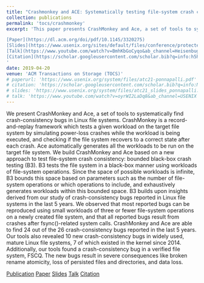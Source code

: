 ```yaml
---
title: "Crashmonkey and ACE: Systematically testing file-system crash consistency"
collection: publications
permalink: 'tocs/crashmonkey'
excerpt: 'This paper presents CrashMonkey and Ace, a set of tools to systematically find crash-consistency bugs in Linux file systems. CrashMonkey is a record-and-replay framework that simulates power-loss crashes while executing a given workload, and checks if the file system recovers to a consistent state after each crash. Ace automatically generates workloads to be run on the target file system. CrashMonkey and Ace are based on a new approach to test file-system crash consistency: bounded black-box crash testing (B3) which alleviates the consequences of having an infinite set of possible workloads to test. CrashMonkey and Ace are able to find 24 out of the 26 crash-consistency bugs reported in the last 5 years. These tools also revealed 10 new crash-consistency bugs in widely used, mature Linux file systems, 7 of which existed in the kernel since 2014. They also found a crash-consistency bug in a verified file system, FSCQ.\\

[Paper](https://dl.acm.org/doi/pdf/10.1145/3320275)
[Slides](https://www.usenix.org/sites/default/files/conference/protected-files/osdi18_slides_mohan.pdf)
[Talk](https://www.youtube.com/watch?v=BmhKbGoCyqo&ab_channel=Heisenbug)
[Citation](https://scholar.googleusercontent.com/scholar.bib?q=info:h5hldFGUgD4J:scholar.google.com/&output=citation&scisdr=ClE48TFbEPS13UQCZvs:AFWwaeYAAAAAZekEfvvK92PdaHO3UzJbotUQH_g&scisig=AFWwaeYAAAAAZekEfmbwwnDrihWbkv2b28_cstA&scisf=4&ct=citation&cd=-1&hl=en)
'
date: 2019-04-20
venue: 'ACM Transactions on Storage (TOCS)'
# paperurl: 'https://www.usenix.org/system/files/atc21-ponnapalli.pdf'
# citation: 'https://scholar.googleusercontent.com/scholar.bib?q=info:NIvCRZAdxToJ:scholar.google.com/&output=citation&scisdr=ClE48TFbEPS13UX2tRg:AFWwaeYAAAAAZejwrRjGIK6bzK9zu2owfCzohDg&scisig=AFWwaeYAAAAAZejwrSlgAQcwDgpjj6iKBXWs82U&scisf=4&ct=citation&cd=-1&hl=en'
# slides: 'https://www.usenix.org/system/files/atc21_slides_ponnapalli.pdf'
# talk: 'https://www.youtube.com/watch?v=oyrWI2LaDq8&ab_channel=USENIX'
---
```


We present CrashMonkey and Ace, a set of tools to systematically find crash-consistency bugs in Linux file systems. CrashMonkey is a record-and-replay framework which tests a given workload on the target file system by simulating power-loss crashes while the workload is being executed, and checking if the file system recovers to a correct state after each crash. Ace automatically generates all the workloads to be run on the target file system. We build CrashMonkey and Ace based on a new approach to test file-system crash consistency: bounded black-box crash testing (B3). 
B3 tests the file system in a black-box manner using workloads of file-system operations. Since the space of possible workloads is infinite, 
B3 bounds this space based on parameters such as the number of file-system operations or which operations to include, and exhaustively generates workloads within this bounded space. 
B3 builds upon insights derived from our study of crash-consistency bugs reported in Linux file systems in the last 5 years. We observed that most reported bugs can be reproduced using small workloads of three or fewer file-system operations on a newly created file system, and that all reported bugs result from crashes after fsync()-related system calls. CrashMonkey and Ace are able to find 24 out of the 26 crash-consistency bugs reported in the last 5 years. Our tools also revealed 10 new crash-consistency bugs in widely used, mature Linux file systems, 7 of which existed in the kernel since 2014. Additionally, our tools found a crash-consistency bug in a verified file system, FSCQ. The new bugs result in severe consequences like broken rename atomicity, loss of persisted files and directories, and data loss.


[Publication](https://dl.acm.org/doi/fullHtml/10.1145/3320275)
[Paper](https://dl.acm.org/doi/pdf/10.1145/3320275)
[Slides](https://www.usenix.org/sites/default/files/conference/protected-files/osdi18_slides_mohan.pdf)
[Talk](https://www.youtube.com/watch?v=BmhKbGoCyqo&ab_channel=Heisenbug)
[Citation](https://scholar.googleusercontent.com/scholar.bib?q=info:h5hldFGUgD4J:scholar.google.com/&output=citation&scisdr=ClE48TFbEPS13UQCZvs:AFWwaeYAAAAAZekEfvvK92PdaHO3UzJbotUQH_g&scisig=AFWwaeYAAAAAZekEfmbwwnDrihWbkv2b28_cstA&scisf=4&ct=citation&cd=-1&hl=en)